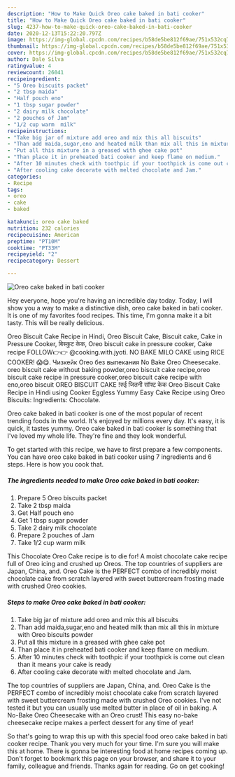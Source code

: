 ```yaml
---
description: "How to Make Quick Oreo cake baked in bati cooker"
title: "How to Make Quick Oreo cake baked in bati cooker"
slug: 4237-how-to-make-quick-oreo-cake-baked-in-bati-cooker
date: 2020-12-13T15:22:20.797Z
image: https://img-global.cpcdn.com/recipes/b58de5be812f69ae/751x532cq70/oreo-cake-baked-in-bati-cooker-recipe-main-photo.jpg
thumbnail: https://img-global.cpcdn.com/recipes/b58de5be812f69ae/751x532cq70/oreo-cake-baked-in-bati-cooker-recipe-main-photo.jpg
cover: https://img-global.cpcdn.com/recipes/b58de5be812f69ae/751x532cq70/oreo-cake-baked-in-bati-cooker-recipe-main-photo.jpg
author: Dale Silva
ratingvalue: 4
reviewcount: 26041
recipeingredient:
- "5 Oreo biscuits packet"
- "2 tbsp maida"
- "Half pouch eno"
- "1 tbsp sugar powder"
- "2 dairy milk chocolate"
- "2 pouches of Jam"
- "1/2 cup warm  milk"
recipeinstructions:
- "Take big jar of mixture add oreo and mix this all biscuits"
- "Than add maida,sugar,eno and heated milk than mix all this in mixture with Oreo biscuits powder"
- "Put all this mixture in a greased with ghee cake pot"
- "Than place it in preheated bati cooker and keep flame on medium."
- "After 10 minutes check with toothpic if your toothpick is come out clean than it means your cake is ready"
- "After cooling cake decorate with melted chocolate and Jam."
categories:
- Recipe
tags:
- oreo
- cake
- baked

katakunci: oreo cake baked 
nutrition: 232 calories
recipecuisine: American
preptime: "PT10M"
cooktime: "PT33M"
recipeyield: "2"
recipecategory: Dessert

---
```



![Oreo cake baked in bati cooker](https://img-global.cpcdn.com/recipes/b58de5be812f69ae/751x532cq70/oreo-cake-baked-in-bati-cooker-recipe-main-photo.jpg)

Hey everyone, hope you're having an incredible day today. Today, I will show you a way to make a distinctive dish, oreo cake baked in bati cooker. It is one of my favorites food recipes. This time, I'm gonna make it a bit tasty. This will be really delicious.

Oreo Biscuit Cake Recipe in Hindi, Oreo Biscuit Cake, Biscuit cake, Cake in Pressure Cooker, बिस्कुट केक, Oreo biscuit cake in pressure cooker, Cake recipe FOLLOW👉👉 @cooking.with.jyoti. NO BAKE MILO CAKE using RICE COOKER! 😱😋. Чизкейк Oreo без выпекания No Bake Oreo Cheesecake. oreo biscuit cake without baking powder,oreo biscuit cake recipe,oreo biscuit cake recipe in pressure cooker,oreo biscuit cake recipe with eno,oreo biscuit OREO BISCUIT CAKE !रुई जितनी सॉफ्ट केक Oreo Biscuit Cake Recipe in Hindi using Cooker Eggless Yummy Easy Cake Recipe using Oreo Biscuits: Ingredients: Chocolate.

Oreo cake baked in bati cooker is one of the most popular of recent trending foods in the world. It's enjoyed by millions every day. It's easy, it is quick, it tastes yummy. Oreo cake baked in bati cooker is something that I've loved my whole life. They're fine and they look wonderful.


To get started with this recipe, we have to first prepare a few components. You can have oreo cake baked in bati cooker using 7 ingredients and 6 steps. Here is how you cook that.

<!--inarticleads1-->

##### The ingredients needed to make Oreo cake baked in bati cooker:

1. Prepare 5 Oreo biscuits packet
1. Take 2 tbsp maida
1. Get Half pouch eno
1. Get 1 tbsp sugar powder
1. Take 2 dairy milk chocolate
1. Prepare 2 pouches of Jam
1. Take 1/2 cup warm  milk


This Chocolate Oreo Cake recipe is to die for! A moist chocolate cake recipe full of Oreo icing and crushed up Oreos. The top countries of suppliers are Japan, China, and. Oreo Cake is the PERFECT combo of incredibly moist chocolate cake from scratch layered with sweet buttercream frosting made with crushed Oreo cookies. 

<!--inarticleads2-->

##### Steps to make Oreo cake baked in bati cooker:

1. Take big jar of mixture add oreo and mix this all biscuits
1. Than add maida,sugar,eno and heated milk than mix all this in mixture with Oreo biscuits powder
1. Put all this mixture in a greased with ghee cake pot
1. Than place it in preheated bati cooker and keep flame on medium.
1. After 10 minutes check with toothpic if your toothpick is come out clean than it means your cake is ready
1. After cooling cake decorate with melted chocolate and Jam.


The top countries of suppliers are Japan, China, and. Oreo Cake is the PERFECT combo of incredibly moist chocolate cake from scratch layered with sweet buttercream frosting made with crushed Oreo cookies. I&#39;ve not tested it but you can usually use melted butter in place of oil in baking. A No-Bake Oreo Cheesecake with an Oreo crust! This easy no-bake cheesecake recipe makes a perfect dessert for any time of year! 

So that's going to wrap this up with this special food oreo cake baked in bati cooker recipe. Thank you very much for your time. I'm sure you will make this at home. There is gonna be interesting food at home recipes coming up. Don't forget to bookmark this page on your browser, and share it to your family, colleague and friends. Thanks again for reading. Go on get cooking!
